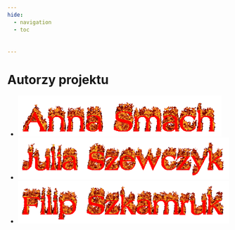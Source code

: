 ```yaml
---
hide:
  - navigation
  - toc

  
---
```


# Autorzy projektu
- ![Anna Smach](img\cooltext485054468476691.gif)
- ![Julia Szewczyk](img\cooltext485054480151347.gif)
- ![Filip Szkamruk](img\cooltext485054463902224.gif)